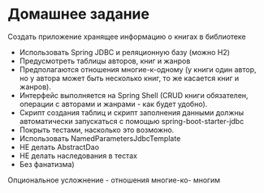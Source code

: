 # Домашнее задание
Создать приложение хранящее информацию о книгах в библиотеке
* Использовать Spring JDBC и реляционную базу (можно H2)
* Предусмотреть таблицы авторов, книг и жанров
* Предполагаются отношения многие-к-одному (у книги один
автор, но у автора может быть несколько книг, то же касается
книг и жанров).
* Интерфейс выполняется на Spring Shell (CRUD книги обязателен,
операции с авторами и жанрами - как будет удобно).
* Скрипт создания таблиц и скрипт заполнения данными должны
автоматически запускаться с помощью spring-boot-starter-jdbc
* Покрыть тестами, насколько это возможно.
* Использовать NamedParametersJdbcTemplate 
* НЕ делать AbstractDao 
* НЕ делать наследования в тестах 
* Без фанатизма)

Опциональное усложнение - отношения многие-ко-
многим